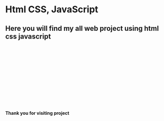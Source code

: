 <h1>Html CSS, JavaScript</h1>

<h2>
Here you will find my all web project using html css javascript
</h2>


<br>
<br>
<br>
<br>
<br>
<br>
<br>
<br>
<br>
<br>
<br>

<b>Thank you for visiting project</b>
